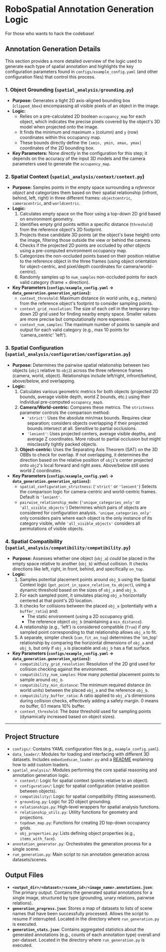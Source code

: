 # RoboSpatial Annotation Generation Logic

For those who wants to hack the codebase!

## Annotation Generation Details

This section provides a more detailed overview of the logic used to generate each type of spatial annotation and highlights the key configuration parameters found in `configs/example_config.yaml` (and other configuration files) that control this process.

### 1. Object Grounding (`spatial_analysis/grounding.py`)

*   **Purpose:** Generates a tight 2D axis-aligned bounding box (`clipped_bbox`) encompassing all visible pixels of an object in the image.
*   **Logic:**
    *   Relies on a pre-calculated 2D boolean `occupancy_map` for each object, which indicates the precise pixels covered by the object's 3D model when projected onto the image.
    *   It finds the minimum and maximum `x` (column) and `y` (row) coordinates within this occupancy map.
    *   These bounds directly define the `[xmin, ymin, xmax, ymax]` coordinates of the 2D bounding box.
*   **Key Parameters:** None directly in the configuration for this step; it depends on the accuracy of the input 3D models and the camera parameters used to generate the `occupancy_map`.

### 2. Spatial Context (`spatial_analysis/context/context.py`)

*   **Purpose:** Samples points in the empty space surrounding a *reference object* and categorizes them based on their spatial relationship (infront, behind, left, right) in three different frames: `objectcentric`, `cameracentric`, and `worldcentric`.
*   **Logic:**
    1.  Calculates empty space on the floor using a top-down 2D grid based on environment geometry.
    2.  Identifies empty grid points within a specific distance (`threshold`) from the reference object's 2D footprint.
    3.  Projects these candidate 3D points (at the object's base height) onto the image, filtering those outside the view or behind the camera.
    4.  Checks if the projected 2D points are occluded by *other* objects using a pre-computed environment occupancy map.
    5.  Categorizes the non-occluded points based on their position relative to the reference object in the three frames (using object orientation for object-centric, and pixel/depth coordinates for camera/world-centric).
    6.  Randomly samples up to `num_samples` non-occluded points for each valid category (frame + direction).
*   **Key Parameters (`configs/example_config.yaml` -> `data_generation.generation_options`):**
    *   `context_threshold`: Maximum distance (in world units, e.g., meters) from the reference object's footprint to consider sampling points.
    *   `context_grid_resolution`: The size of each cell in the temporary top-down 2D grid used for finding nearby empty space. Smaller values are more precise but computationally more expensive.
    *   `context_num_samples`: The maximum number of points to sample and output for each valid category (e.g., max 10 points for 'camera_centric' 'left').

### 3. Spatial Configuration (`spatial_analysis/configuration/configuration.py`)

*   **Purpose:** Determines the pairwise spatial relationship between two objects (`obj1` relative to `obj2`) across the three reference frames (camera, world, object). Relationships include left/right, infront/behind, above/below, and overlapping.
*   **Logic:**
    1.  Calculates various geometric metrics for both objects (projected 2D bounds, average visible depth, world Z bounds, etc.) using their individual pre-computed `occupancy_map`s.
    2.  **Camera/World-centric:** Compares these metrics. The `strictness` parameter controls the comparison method:
        *   `'strict'`: Uses the absolute min/max bounds. Requires clear separation; considers objects overlapping if their projected bounds intersect at all. Sensitive to partial occlusions.
        *   `'lenient'`: Uses projected centers, average visible depths, and average Z coordinates. More robust to partial occlusion but might misclassify tightly packed objects.
    3.  **Object-centric:** Uses the Separating Axis Theorem (SAT) on the 3D OBBs to check for overlap. If not overlapping, it determines the direction based on the relative position of `obj1`'s center projected onto `obj2`'s local forward and right axes. Above/below still uses world Z coordinates.
*   **Key Parameters (`configs/example_config.yaml` -> `data_generation.generation_options`):**
    *   `spatial_configuration_strictness`: (`'strict'` or `'lenient'`) Selects the comparison logic for camera-centric and world-centric frames. Default is `'lenient'`.
    *   `pairwise_relationship_mode`: (`'unique_categories_only'` or `'all_visible_objects'`) Determines which pairs of objects are considered for configuration analysis. `'unique_categories_only'` only considers pairs where each object is the only instance of its category visible, while `'all_visible_objects'` considers all permutations of visible objects.

### 4. Spatial Compatibility (`spatial_analysis/compatibility/compatibility.py`)

*   **Purpose:** Assesses whether one object (`obj_a`) *could* be placed in the empty space relative to another (`obj_b`) without collision. It checks directions like left, right, in front, behind, and specifically `on_top`.
*   **Logic:**
    1.  Samples potential placement points around `obj_b` using the Spatial Context logic (`get_point_in_space_relative_to_object`), using a dynamic threshold based on the sizes of `obj_a` and `obj_b`.
    2.  For each sampled point, it simulates placing `obj_a` horizontally centered at that point's 2D location.
    3.  It checks for collisions between the placed `obj_a` (potentially with a `buffer_ratio`) and:
        *   The static environment (using a 2D occupancy grid).
        *   The reference object `obj_b` (maintaining a `min_distance`).
    4.  A relationship (e.g., 'left') is considered compatible (`True`) if *any* sampled point corresponding to that relationship allows `obj_a` to fit.
    5.  A separate, simpler check (`can_fit_on_top`) determines the 'on_top' relationship by comparing the horizontal dimensions of `obj_a` and `obj_b`, but only if `obj_a` is placeable and `obj_b` has a flat surface.
*   **Key Parameters (`configs/example_config.yaml` -> `data_generation.generation_options`):**
    *   `compatibility_grid_resolution`: Resolution of the 2D grid used for collision checking against the environment.
    *   `compatibility_num_samples`: How many potential placement points to sample around `obj_b`.
    *   `compatibility_min_distance`: The minimum required distance (in world units) between the placed `obj_a` and the reference `obj_b`.
    *   `compatibility_buffer_ratio`: A ratio applied to `obj_a`'s dimensions during collision checks, effectively adding a safety margin. 0 means no buffer, 0.1 means 10% buffer.
    *   `context_threshold`: The *base* threshold used for sampling points (dynamically increased based on object sizes).

---

## Project Structure

*   `configs/`: Contains YAML configuration files (e.g., `example_config.yaml`).
*   `data_loader/`: Modules for loading and interfacing with different 3D datasets. Includes `embodiedscan_loader.py` and a [README](data_loader/README.md) explaining how to add custom loaders.
*   `spatial_analysis/`: Modules performing the core spatial reasoning and annotation generation logic.
    *   `context/`: Logic for spatial context (points relative to an object).
    *   `configuration/`: Logic for spatial configuration (relative position between objects).
    *   `compatibility/`: Logic for spatial compatibility (fitting assessment).
    *   `grounding.py`: Logic for 2D object grounding.
    *   `relationships.py`: High-level wrappers for spatial analysis functions.
    *   `relationship_utils.py`: Utility functions for geometry and projections.
    *   `topdown_map.py`: Functions for creating 2D top-down occupancy grids.
    *   `obj_properties.py`: Lists defining object properties (e.g., `items_with_face`).
*   `annotation_generator.py`: Orchestrates the generation process for a single scene.
*   `run_generation.py`: Main script to run annotation generation across datasets/scenes.

## Output Files

*   **`<output_dir>/<dataset>/<scene_id>/<image_name>.annotations.json`**: The primary output. Contains the generated spatial annotations for a single image, structured by type (grounding, unary relations, pairwise relations).
*   **`generation_progress.json`**: Stores a map of datasets to lists of scene names that have been successfully processed. Allows the script to resume if interrupted. Located in the directory where `run_generation.py` is executed.
*   **`generation_stats.json`**: Contains aggregated statistics about the generated annotations (e.g., counts of each annotation type) overall and per-dataset. Located in the directory where `run_generation.py` is executed.
